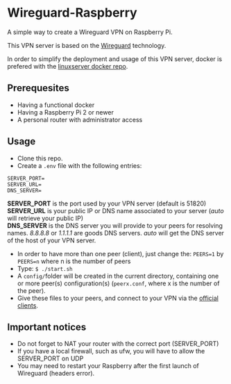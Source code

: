 # Wireguard-Raspberry
A simple way to create a Wireguard VPN on Raspberry Pi.

This VPN server is based on the [Wireguard](https://www.wireguard.com/) technology.

In order to simplify the deployment and usage of this VPN server, docker is prefered with the [linuxserver docker repo](https://hub.docker.com/r/linuxserver/wireguard).

## Prerequesites
* Having a functional docker
* Having a Raspberry Pi 2 or newer
* A personal router with administrator access

## Usage
* Clone this repo.
* Create a `.env` file with the following entries:
```
SERVER_PORT=
SERVER_URL=
DNS_SERVER=
```
**SERVER_PORT** is the port used by your VPN server (default is 51820)  
**SERVER_URL** is your public IP or DNS name associated to your server (*auto* will retrieve your public IP)  
**DNS_SERVER** is the DNS server you will provide to your peers for resolving names. *8.8.8.8* or *1.1.1.1* are goods DNS servers. *auto* will get the DNS server of the host of your VPN server.
* In order to have more than one peer (client), just change the:
`PEERS=1`
by
`PEERS=n` where n is the number of peers
* Type:
```$ ./start.sh```
* A `config/`folder will be created in the current directory, containing one or more peer(s) configuration(s) (`peerx.conf`, where x is the number of the peer).
* Give these files to your peers, and connect to your VPN via the [official clients](https://www.wireguard.com/install/).

## Important notices
* Do not forget to NAT your router with the correct port (SERVER_PORT)
* If you have a local firewall, such as ufw, you will have to allow the SERVER_PORT on UDP
* You may need to restart your Raspberry after the first launch of Wireguard (headers error).
